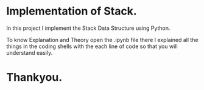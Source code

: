 # Implementation of Stack.
In this project I implement the Stack Data Structure using Python.

To know Explanation and Theory open the .ipynb file there I explained all the things in the coding shells with the each line of code so that you will understand easily.
# Thankyou.
